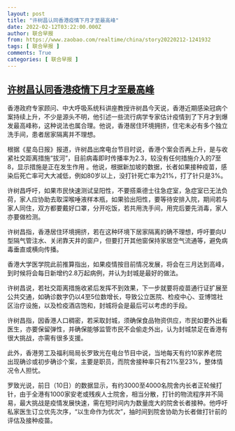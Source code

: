 ```yaml
---
layout: post
title: "许树昌认同香港疫情下月才至最高峰"
date: 2022-02-12T03:22:00.000Z
author: 联合早报
from: https://www.zaobao.com/realtime/china/story20220212-1241932
tags: [ 联合早报 ]
comments: True
categories: [ 联合早报 ]
---
```

<!--1644636120000-->
[许树昌认同香港疫情下月才至最高峰](https://www.zaobao.com/realtime/china/story20220212-1241932)
------

<div>
<p>香港政府专家顾问、中大呼吸系统科讲座教授许树昌今天说，香港近期感染冠病个案持续上升，不少是源头不明，他引述一些流行病学专家估计疫情到了下月才到爆发最高峰称，这种说法也属合理。他说，香港居住环境拥挤，住宅未必有多个独立洗手间，患者居家隔离并不理想。</p><p>根据《星岛日报》报道，许树昌出席电台节目时说，香港个案会否再上升，是与收紧社交距离措施“拔河”，目前病毒即时传播率为2.3，较没有任何措施介入的7至8，显示措施是正在发生作用 。他说，根据新加坡的数据，长者如果接种疫苗，感染后死亡率可大大减低，例如80岁以上，没打针死亡率为21%，打了针只是3%。</p><p>许树昌呼吁，如果市民快速测试呈阳性，不要搭乘德士往急症室，急症室已无法负荷，家人应协助去取深喉唾液样本瓶，如果验出阳性，要等待安排入院，期间若与家人同住，双方都要戴好口罩，分开吃饭，若共用洗手间，用完后要先消毒，家人亦要做检测。</p><section id="imu"><div id="dfp-ad-imu1">        </div></section><p>许树昌指，香港居住环境拥挤，若在这种环境下居家隔离的确不理想，呼吁要向U型隔气管注水、关闭靠天井的窗户，但要打开其他窗保持家居空气流通等，避免病毒垂直或横向传播。&nbsp;</p><p>香港大学医学院此前推算指出，如果疫情按目前情况发展，将会在三月达到高峰，到时候将会每日新增约2.8万起病例，并认为封城是最好的做法。</p><p>许树昌说，若社交距离措施收紧后发挥不到效果，下一步就要将疫苗通行证扩展至公共交通，如确诊数字仍以4至5位数增长，导致公立医院、检疫中心、亚博馆社区治疗设施，以及检疫酒店饱和，封城将会是最后可以考虑的手段。</p><div id="innity-in-post"></div><div id="dfp-ad-midarticlespecial">        </div><p>许树昌指，因香港人口稠密，若采取封城，须确保食品物资供应，市民如要外出看医生，亦要保留弹性，并确保能够监管市民不会偷走外出，认为封城禁足在香港有很大挑战，亦需有很多支援。</p><p>此外，香港劳工及福利局局长罗致光在电台节目中说，当地每天有约10家养老院出现确诊或初步确诊个案，主要是职员，而院舍接种率只有21%至23%，整体情况令人担忧。</p><p>罗致光说，前日（10日）的数据显示，有约3000至4000名院舍内长者正轮候打针，由于全港有1000家安老或残疾人士院舍，相当分散，打针的物流程序并不简易，最大挑战是疫情发展快速，需在短时间内为数量庞大的院舍长者接种。他呼吁私家医生订立优先次序，“以生命作为优次”，抽时间到院舍协助为长者做打针前的评估及接种疫苗。<br>&nbsp;</p>      <div class="cx_paywall_placeholder" id="sph_cdp_40"></div>
</div>
